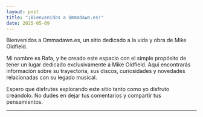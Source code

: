 ```yaml
---
layout: post
title: "¡Bienvenidos a Ommadawn.es!"
date: 2025-05-09
---
```


<p class="intro"><span class="dropcap">B</span>ienvenidos a Ommadawn.es, un sitio dedicado a la vida y obra de Mike Oldfield.</p>

Mi nombre es Rafa, y he creado este espacio con el simple propósito de tener un lugar dedicado exclusivamente a Mike Oldfield. Aquí encontrarás información sobre su trayectoria, sus discos, curiosidades y novedades relacionadas con su legado musical.

Espero que disfrutes explorando este sitio tanto como yo disfruto creándolo. No dudes en dejar tus comentarios y compartir tus pensamientos.

---